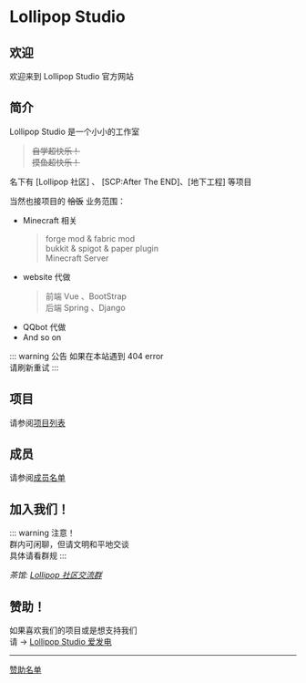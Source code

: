 # Lollipop Studio

## 欢迎

欢迎来到 Lollipop Studio 官方网站   

## 简介

Lollipop Studio 是一个小小的工作室  

> ~~自学超快乐！   
> 摸鱼超快乐！~~


名下有 [Lollipop 社区] 、 [SCP:After The END]、[地下工程] 等项目   

当然也接项目的 ~~恰饭~~ 
业务范围：
- Minecraft 相关
    > forge mod & fabric mod   
    > bukkit & spigot & paper plugin   
    > Minecraft Server
- website 代做
    > 前端 Vue 、BootStrap   
    > 后端 Spring 、Django
- QQbot 代做
- And so on

::: warning 公告
如果在本站遇到 404 error   
请刷新重试
:::

## 项目

请参阅[项目列表](/guide/projectList.html)

## 成员

请参阅[成员名单](/guide/memberList.html)

## 加入我们！

::: warning 注意！   
 群内可闲聊，但请文明和平地交谈   
 具体请看群规
:::

*茶馆: [Lollipop 社区交流群](https://qm.qq.com/cgi-bin/qm/qr?k=gzq4MdK0cEy9k1MkKTILkCL__B17kFBD&jump_from=webapi)*

## 赞助！
如果喜欢我们的项目或是想支持我们   
请 -> [Lollipop Studio 爱发电](https://afdian.net/@binglingsama)

---

[赞助名单](/guide/thanks.html)
